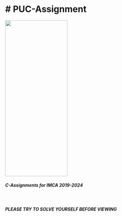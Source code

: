 <html>
  
 <h1> # PUC-Assignment</h1>
<body>
<img src="http://edlibre.com/wp-content/uploads/CProgrammingandDataStructures_1438585513.jpg"height="500"width="200">  
<h5>C-Assignments for IMCA 2019-2024</h5><br>
<h5>PLEASE TRY TO SOLVE YOURSELF BEFORE VIEWING</h5>  
</body>
</html>
